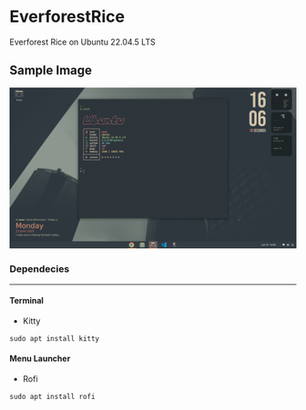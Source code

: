 # EverforestRice
Everforest Rice on Ubuntu 22.04.5 LTS

## Sample Image
![](Images/Sample.png)

### Dependecies
---


#### Terminal

- Kitty
```
sudo apt install kitty
```

#### Menu Launcher

- Rofi
```
sudo apt install rofi
```

